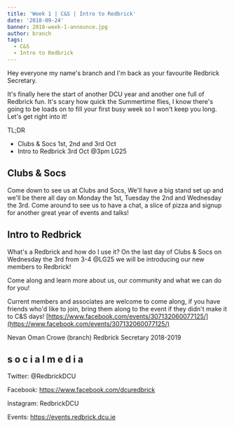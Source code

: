 ```yaml
---
title: 'Week 1 | C&S | Intro to Redbrick'
date: '2018-09-24'
banner: 2018-week-1-announce.jpg
author: branch
tags:
  - C&S
  - Intro to Redbrick
---
```


Hey everyone my name's branch and I'm back as your favourite Redbrick Secretary. 

It's finally here the start of another DCU year and another one full of Redbrick fun. It's scary how quick the Summertime flies, I know there's going to be loads on to fill your first busy week so I won't keep you long. Let's get right into it!

TL;DR
- Clubs & Socs 1st, 2nd and 3rd Oct
- Intro to Redbrick 3rd Oct @3pm LG25

<!-- more -->

## Clubs & Socs

Come down to see us at Clubs and Socs, We'll have a big stand set up and we'll be there all day on Monday the 1st, Tuesday the 2nd and Wednesday the 3rd.
Come around to see us to have a chat, a slice of pizza and signup for another great year of events and talks!

## Intro to Redbrick

What's a Redbrick and how do I use it? On the last day of Clubs & Socs on Wednesday the 3rd from 3-4 @LG25 we will be introducing our new members to Redbrick!

Come along and learn more about us, our community and what we can do for you!

Current members and associates are welcome to come along, if you have friends who'd like to join, bring them along to the event if they didn't make it to C&S days!
[https://www.facebook.com/events/307132060077125/](https://www.facebook.com/events/307132060077125/)

Nevan Oman Crowe (branch)
Redbrick Secretary 2018-2019

## s o c i a l m e d i a
Twitter: @RedbrickDCU

Facebook: https://www.facebook.com/dcuredbrick

Instagram: RedbrickDCU

Events: https://events.redbrick.dcu.ie
